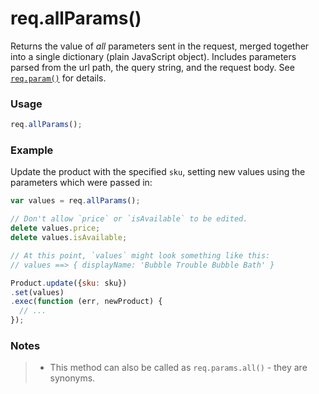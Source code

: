 # req.allParams()

Returns the value of _all_ parameters sent in the request, merged together into a single dictionary (plain JavaScript object). Includes parameters parsed from the url path, the query string, and the request body. See [`req.param()`](http://sailsjs.com/documentation/reference/req.param) for details.

### Usage

```js
req.allParams();
```


### Example

Update the product with the specified `sku`, setting new values using the parameters which were passed in:

```javascript
var values = req.allParams();

// Don't allow `price` or `isAvailable` to be edited.
delete values.price;
delete values.isAvailable;

// At this point, `values` might look something like this:
// values ==> { displayName: 'Bubble Trouble Bubble Bath' }

Product.update({sku: sku})
.set(values)
.exec(function (err, newProduct) {
  // ...
});
```

### Notes

>+ This method can also be called as `req.params.all()` - they are synonyms.




<docmeta name="displayName" value="req.allParams()">
<docmeta name="pageType" value="method">


